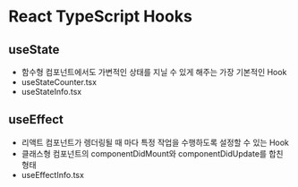 # React TypeScript Hooks

## useState

- 함수형 컴포넌트에서도 가변적인 상태를 지닐 수 있게 해주는 가장 기본적인 Hook
- useStateCounter.tsx
- useStateInfo.tsx

## useEffect

- 리액트 컴포넌트가 렝더링될 때 마다 특정 작업을 수행하도록 설정할 수 있는 Hook
- 클래스형 컴포넌트의 componentDidMount와 componentDidUpdate를 합친 형태
- useEffectInfo.tsx

